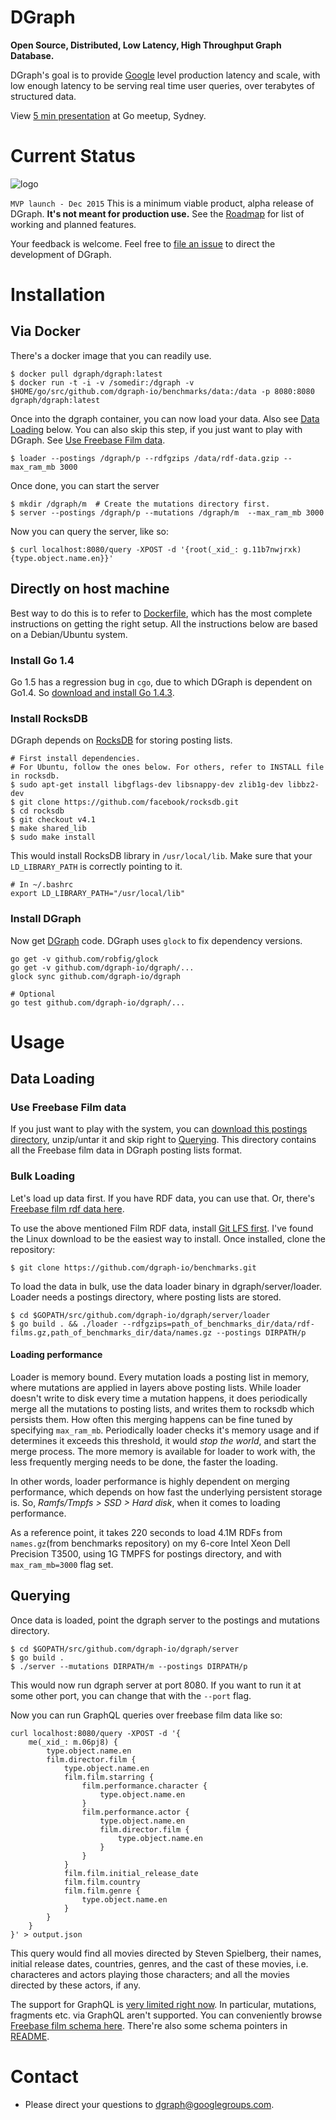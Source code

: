 # DGraph
**Open Source, Distributed, Low Latency, High Throughput Graph Database.**

DGraph's goal is to provide [Google](https://www.google.com) level production latency and scale,
with low enough latency to be serving real time user queries, over terabytes of structured data.

View [5 min presentation](http://go-talks.appspot.com/github.com/dgraph-io/dgraph/present/sydney5mins/g.slide#1) at Go meetup, Sydney.

# Current Status
![logo](https://img.shields.io/badge/status-alpha-red.svg)

`MVP launch - Dec 2015`
This is a minimum viable product, alpha release of DGraph. **It's not meant for production use.**
See the [Roadmap](https://github.com/dgraph-io/dgraph/issues/1) for list of working and planned features.

Your feedback is welcome. Feel free to [file an issue](https://github.com/dgraph-io/dgraph/issues)
to direct the development of DGraph.

# Installation

## Via Docker
There's a docker image that you can readily use.
```
$ docker pull dgraph/dgraph:latest
$ docker run -t -i -v /somedir:/dgraph -v $HOME/go/src/github.com/dgraph-io/benchmarks/data:/data -p 8080:8080 dgraph/dgraph:latest
```

Once into the dgraph container, you can now load your data. Also see [Data Loading](#data-loading) below.
You can also skip this step, if you just want to play with DGraph. See [Use Freebase Film data](#use-freebase-film-data).
```
$ loader --postings /dgraph/p --rdfgzips /data/rdf-data.gzip --max_ram_mb 3000
```
Once done, you can start the server
```
$ mkdir /dgraph/m  # Create the mutations directory first.
$ server --postings /dgraph/p --mutations /dgraph/m  --max_ram_mb 3000
```

Now you can query the server, like so:
```
$ curl localhost:8080/query -XPOST -d '{root(_xid_: g.11b7nwjrxk) {type.object.name.en}}'
```

## Directly on host machine
Best way to do this is to refer to [Dockerfile](Dockerfile), which has the most complete
instructions on getting the right setup.
All the instructions below are based on a Debian/Ubuntu system.

### Install Go 1.4
Go 1.5 has a regression bug in `cgo`, due to which DGraph is dependent on Go1.4.
So [download and install Go 1.4.3](https://golang.org/dl/).

### Install RocksDB
DGraph depends on [RocksDB](https://github.com/facebook/rocksdb) for storing posting lists.

```
# First install dependencies.
# For Ubuntu, follow the ones below. For others, refer to INSTALL file in rocksdb.
$ sudo apt-get install libgflags-dev libsnappy-dev zlib1g-dev libbz2-dev
$ git clone https://github.com/facebook/rocksdb.git
$ cd rocksdb
$ git checkout v4.1
$ make shared_lib
$ sudo make install
```

This would install RocksDB library in `/usr/local/lib`. Make sure that your `LD_LIBRARY_PATH` is correctly pointing to it.

```
# In ~/.bashrc
export LD_LIBRARY_PATH="/usr/local/lib"
```

### Install DGraph
Now get [DGraph](https://github.com/dgraph-io/dgraph) code. DGraph uses `glock` to fix dependency versions.
```
go get -v github.com/robfig/glock
go get -v github.com/dgraph-io/dgraph/...
glock sync github.com/dgraph-io/dgraph

# Optional
go test github.com/dgraph-io/dgraph/...
```

# Usage

## Data Loading
### Use Freebase Film data
If you just want to play with the system, you can [download this postings directory](https://www.dropbox.com/s/o0lghhd6u7e9eiq/dgraph-p.tar.gz?dl=0),
unzip/untar it and skip right to [Querying](#querying). This directory contains all the Freebase film data in DGraph posting lists format.

### Bulk Loading
Let's load up data first. If you have RDF data, you can use that.
Or, there's [Freebase film rdf data here](https://github.com/dgraph-io/benchmarks).

To use the above mentioned Film RDF data, install [Git LFS first](https://git-lfs.github.com/). I've found the Linux download to be the easiest way to install.
Once installed, clone the repository:
```
$ git clone https://github.com/dgraph-io/benchmarks.git
```

To load the data in bulk, use the data loader binary in dgraph/server/loader.
Loader needs a postings directory, where posting lists are stored.

```
$ cd $GOPATH/src/github.com/dgraph-io/dgraph/server/loader
$ go build . && ./loader --rdfgzips=path_of_benchmarks_dir/data/rdf-films.gz,path_of_benchmarks_dir/data/names.gz --postings DIRPATH/p
```

#### Loading performance
Loader is memory bound. Every mutation loads a posting list in memory, where mutations
are applied in layers above posting lists.
While loader doesn't write to disk every time a mutation happens, it does periodically
merge all the mutations to posting lists, and writes them to rocksdb which persists them.
How often this merging happens can be fine tuned by specifying `max_ram_mb`.
Periodically loader checks it's memory usage and if determines it exceeds this threshold,
it would *stop the world*, and start the merge process.
The more memory is available for loader to work with, the less frequently merging needs to be done, the faster the loading.

In other words, loader performance is highly dependent on merging performance, which depends on how fast the underlying persistent storage is.
So, *Ramfs/Tmpfs > SSD > Hard disk*, when it comes to loading performance.

As a reference point, it takes 220 seconds to load 4.1M RDFs from `names.gz`(from benchmarks repository) on my 6-core Intel Xeon Dell Precision T3500, using 1G TMPFS for postings directory, and with `max_ram_mb=3000` flag set.

## Querying
Once data is loaded, point the dgraph server to the postings and mutations directory.
```
$ cd $GOPATH/src/github.com/dgraph-io/dgraph/server
$ go build .
$ ./server --mutations DIRPATH/m --postings DIRPATH/p
```

This would now run dgraph server at port 8080. If you want to run it at some other port, you can change that with the `--port` flag.

Now you can run GraphQL queries over freebase film data like so:
```
curl localhost:8080/query -XPOST -d '{
	me(_xid_: m.06pj8) {
		type.object.name.en
		film.director.film {
			type.object.name.en
			film.film.starring {
				film.performance.character {
					type.object.name.en
				}
				film.performance.actor {
					type.object.name.en
					film.director.film {
						type.object.name.en
					}
				}
			}
			film.film.initial_release_date
			film.film.country
			film.film.genre {
				type.object.name.en
			}
		}
	}
}' > output.json
```
This query would find all movies directed by Steven Spielberg, their names, initial release dates, countries, genres, and the cast of these movies, i.e. characteres and actors playing those characters; and all the movies directed by these actors, if any.

The support for GraphQL is [very limited right now](https://github.com/dgraph-io/dgraph/issues/1). In particular, mutations, fragments etc. via GraphQL aren't supported.
You can conveniently browse [Freebase film schema here](http://www.freebase.com/film/film?schema=&lang=en).
There're also some schema pointers in [README](https://github.com/dgraph-io/benchmarks/blob/master/data/README.md).

# Contact
- Please direct your questions to [dgraph@googlegroups.com](mailto:dgraph@googlegroups.com).
